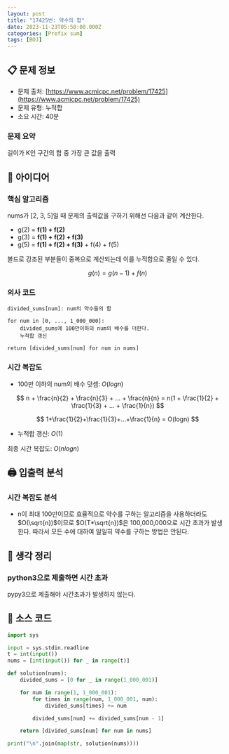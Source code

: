```yaml
---
layout: post
title: "17425번: 약수의 합"
date: 2023-11-23T05:50:00.000Z
categories: [Prefix sum]
tags: [BOJ]
---
```



## 📋 문제 정보

- 문제 출처: [https://www.acmicpc.net/problem/17425](https://www.acmicpc.net/problem/17425)
- 문제 유형: 누적합
- 소요 시간: 40분

### 문제 요약


길이가 K인 구간의 합 중 가장 큰 값을 출력


## 🤔 아이디어


### 핵심 알고리즘


nums가 [2, 3, 5]일 때 문제의 출력값을 구하기 위해선 다음과 같이 계산한다.

- g(2) = **f(1) + f(2)**
- g(3) = **f(1) + f(2) + f(3)**
- g(5) = **f(1) + f(2) + f(3)** + f(4) + f(5)

볼드로 강조된 부분들이 중복으로 계산되는데 이를 누적합으로 줄일 수 있다.


$$
g(n) = g(n - 1) + f(n)
$$


### 의사 코드


```text
divided_sums[num]: num의 약수들의 합

for num in [0, ..., 1_000_000]:
	divided_sums에 100만이하의 num의 배수를 더한다.
	누적합 갱신

return [divided_sums[num] for num in nums]
```


### 시간 복잡도

- 100만 이하의 num의 배수 덧셈: $O(logn)$

$$
n + \frac{n}{2} + \frac{n}{3} + ...  + \frac{n}{n} = n(1 + \frac{1}{2} + \frac{1}{3} + ... + \frac{1}{n})
$$


$$
1+\frac{1}{2}+\frac{1}{3}+...+\frac{1}{n} = O(logn)
$$

- 누적합 갱신: $O(1)$

최종 시간 복잡도: $O(nlogn)$


## 🖨️ 입출력 분석


### 시간 복잡도 분석

- n이 최대 100만이므로 효율적으로 약수를 구하는 알고리즘을 사용하더라도 $O(\sqrt{n})$이므로 $O(T*\sqrt{n})$은 100,000,000으로 시간 초과가 발생한다. 따라서 모든 수에 대하여 일일히 약수를 구하는 방법은 안된다.

## 💭 생각 정리


### python3으로 제출하면 시간 초과


pypy3으로 제출해야 시간초과가 발생하지 않는다.


## 📄 소스 코드


```python
import sys

input = sys.stdin.readline
t = int(input())
nums = [int(input()) for _ in range(t)]

def solution(nums):
    divided_sums = [0 for _ in range(1_000_001)]

    for num in range(1, 1_000_001):
        for times in range(num, 1_000_001, num):
            divided_sums[times] += num

        divided_sums[num] += divided_sums[num - 1]

    return [divided_sums[num] for num in nums]

print("\n".join(map(str, solution(nums))))
```

